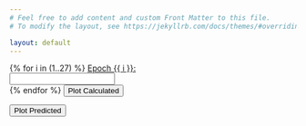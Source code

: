 ```yaml
---
# Feel free to add content and custom Front Matter to this file.
# To modify the layout, see https://jekyllrb.com/docs/themes/#overriding-theme-defaults

layout: default
---
```

<head>
	<!-- Load plotly.js into the DOM -->
    <script src='https://cdn.plot.ly/plotly-2.27.0.min.js'></script>
</head>

<body>
    <div style="display: flex;">
    <div style="flex: 1;">
        <form id="data-form">
            {% for i in (1..27) %}
                <label for="data{{ i }}"><a href="/epochs/?epoch={{ i }}">Epoch {{ i }}:</a></label>
                <input type="text" id="data{{ i }}" name="data{{ i }}" ><br>
            {% endfor %}
            <button type="submit">Plot Calculated</button>
        </form>
        <form id="plot_expected">
            <button type="submit">Plot Predicted</button>
        </form>
    </div>
    <div style="flex: 1;">
        <div id='plot'><!-- Plotly chart will be drawn inside this DIV --></div>
    </div>
    </div>
    <script src='{{ site.baseurl }}/assets/ploty_script.js'></script>
</body>
